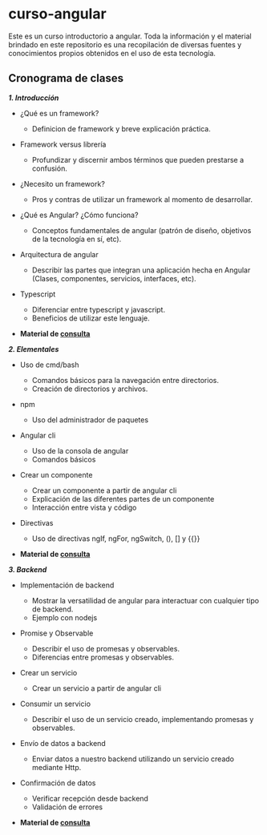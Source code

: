 # curso-angular
Este es un curso introductorio a angular. Toda la información y el material brindado en este repositorio es una recopilación de diversas fuentes y conocimientos propios obtenidos en el uso de esta tecnología.

## Cronograma de clases
**_1. Introducción_**
   - ¿Qué es un framework?
     - Definicion de framework y breve explicación práctica.
   - Framework versus librería
     - Profundizar y discernir ambos términos que pueden prestarse a confusión.
   - ¿Necesito un framework?
     - Pros y contras de utilizar un framework al momento de desarrollar. 
   - ¿Qué es Angular? ¿Cómo funciona?
     - Conceptos fundamentales de angular (patrón de diseño, objetivos de la tecnología en sí, etc).
   - Arquitectura de angular
     - Describir las partes que integran una aplicación hecha en Angular (Clases, componentes, servicios, interfaces, etc).
   - Typescript
     - Diferenciar entre typescript y javascript. 
     - Beneficios de utilizar este lenguaje.
   
   - **Material de [consulta](https://docs.google.com/document/d/18fbQyVxyki3aRt-IE84VhrYO_nNiiOKQiMJ9jM6oX8A/edit?usp=sharing)**

**_2. Elementales_**
   - Uso de cmd/bash
     - Comandos básicos para la navegación entre directorios.
     - Creación de directorios y archivos.
   - npm
     - Uso del administrador de paquetes
   - Angular cli
     - Uso de la consola de angular
     - Comandos básicos 
   - Crear un componente
     - Crear un componente a partir de angular cli
     - Explicación de las diferentes partes de un componente
     - Interacción entre vista y código
   - Directivas
     - Uso de directivas ngIf, ngFor, ngSwitch, (), [] y {{}}
   
   - **Material de [consulta](https://docs.google.com/document/d/1UpXH2Oo8szTOZ6zl2wSQUt9jdRpJJt6c59bm7796dPo/edit?usp=sharing)**

  **_3. Backend_**
   - Implementación de backend
     - Mostrar la versatilidad de angular para interactuar con cualquier tipo de backend.
     - Ejemplo con nodejs
   - Promise y Observable
     - Describir el uso de promesas y observables.
     - Diferencias entre promesas y observables.
   - Crear un servicio
     - Crear un servicio a partir de angular cli
   - Consumir un servicio
     - Describir el uso de un servicio creado, implementando promesas y observables.
   - Envío de datos a backend
     - Enviar datos a nuestro backend utilizando un servicio creado mediante Http.
   - Confirmación de datos
     - Verificar recepción desde backend
     - Validación de errores
   
   - **Material de [consulta](https://docs.google.com/document/d/1FUF064_YnqOV1R_MIzYjGDsaX-nV0oGFKZ7mmUSTHPE/edit?usp=sharing)**
